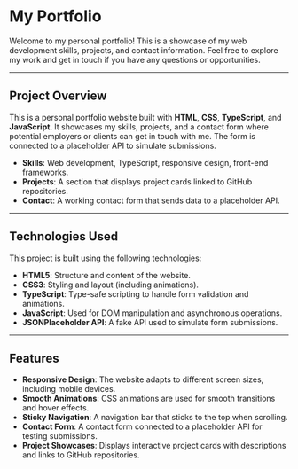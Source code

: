# My Portfolio

Welcome to my personal portfolio! This is a showcase of my web development skills, projects, and contact information. Feel free to explore my work and get in touch if you have any questions or opportunities.

---

## Project Overview

This is a personal portfolio website built with **HTML**, **CSS**, **TypeScript**, and **JavaScript**. It showcases my skills, projects, and a contact form where potential employers or clients can get in touch with me. The form is connected to a placeholder API to simulate submissions.

- **Skills**: Web development, TypeScript, responsive design, front-end frameworks.
- **Projects**: A section that displays project cards linked to GitHub repositories.
- **Contact**: A working contact form that sends data to a placeholder API.

---

## Technologies Used

This project is built using the following technologies:

- **HTML5**: Structure and content of the website.
- **CSS3**: Styling and layout (including animations).
- **TypeScript**: Type-safe scripting to handle form validation and animations.
- **JavaScript**: Used for DOM manipulation and asynchronous operations.
- **JSONPlaceholder API**: A fake API used to simulate form submissions.

---

## Features

- **Responsive Design**: The website adapts to different screen sizes, including mobile devices.
- **Smooth Animations**: CSS animations are used for smooth transitions and hover effects.
- **Sticky Navigation**: A navigation bar that sticks to the top when scrolling.
- **Contact Form**: A contact form connected to a placeholder API for testing submissions.
- **Project Showcases**: Displays interactive project cards with descriptions and links to GitHub repositories.
